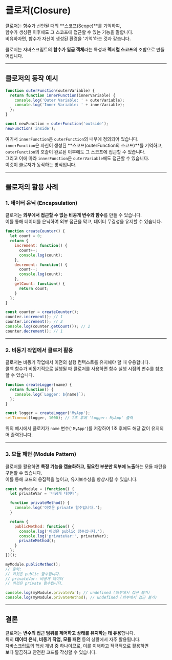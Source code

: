 # 클로저(Closure)

클로저는 함수가 선언될 때의 **스코프(Scope)**를 기억하여,  
함수가 생성된 이후에도 그 스코프에 접근할 수 있는 기능을 말합니다.  
비유하자면, 함수가 자신이 생성된 환경을 '기억'하는 것과 같습니다.  

클로저는 자바스크립트의 **함수가 일급 객체**라는 특성과 **렉시컬 스코프**의 조합으로 만들어집니다.

---

## 클로저의 동작 예시

```js
function outerFunction(outerVariable) {
  return function innerFunction(innerVariable) {
    console.log('Outer Variable: ' + outerVariable);
    console.log('Inner Variable: ' + innerVariable);
  };
}

const newFunction = outerFunction('outside');
newFunction('inside');
```

여기서 `innerFunction`은 `outerFunction`의 내부에 정의되어 있습니다.  
`innerFunction`은 자신이 생성된 **스코프(outerFunction의 스코프)**를 기억하고,  
`outerFunction`의 호출이 완료된 이후에도 그 스코프에 접근할 수 있습니다.  
그리고 이에 따라 `innerFunction`은 `outerVariable`에도 접근할 수 있습니다.  
이것이 클로저가 동작하는 방식입니다.

---

## 클로저의 활용 사례

### 1. 데이터 은닉 (Encapsulation)
클로저는 **외부에서 접근할 수 없는 비공개 변수와 함수**를 만들 수 있습니다.  
이를 통해 데이터를 은닉하여 외부 접근을 막고, 데이터 무결성을 유지할 수 있습니다.

```js
function createCounter() {
  let count = 0;
  return {
    increment: function() {
      count++;
      console.log(count);
    },
    decrement: function() {
      count--;
      console.log(count);
    },
    getCount: function() {
      return count;
    }
  };
}

const counter = createCounter();
counter.increment(); // 1
counter.increment(); // 2
console.log(counter.getCount()); // 2
counter.decrement(); // 1
```

---

### 2. 비동기 작업에서 클로저 활용
클로저는 비동기 작업에서 이전의 실행 컨텍스트를 유지해야 할 때 유용합니다.  
콜백 함수가 비동기적으로 실행될 때 클로저를 사용하면 함수 실행 시점의 변수를 참조할 수 있습니다.

```js
function createLogger(name) {
  return function() {
    console.log(`Logger: ${name}`);
  };
}

const logger = createLogger('MyApp');
setTimeout(logger, 1000); // 1초 후에 'Logger: MyApp' 출력
```

위의 예시에서 클로저가 `name` 변수(`'MyApp'`)를 저장하여 1초 후에도 해당 값이 유지되어 출력됩니다.

---

### 3. 모듈 패턴 (Module Pattern)
클로저를 활용하면 **특정 기능을 캡슐화하고, 필요한 부분만 외부에 노출**하는 모듈 패턴을 구현할 수 있습니다.  
이를 통해 코드의 응집력을 높이고, 유지보수성을 향상시킬 수 있습니다.

```js
const myModule = (function() {
  let privateVar = '비공개 데이터';

  function privateMethod() {
    console.log('이것은 private 함수입니다.');
  }

  return {
    publicMethod: function() {
      console.log('이것은 public 함수입니다.');
      console.log('privateVar:', privateVar);
      privateMethod();
    }
  };
})();

myModule.publicMethod();
// 출력:
// 이것은 public 함수입니다.
// privateVar: 비공개 데이터
// 이것은 private 함수입니다.

console.log(myModule.privateVar); // undefined (외부에서 접근 불가)
console.log(myModule.privateMethod); // undefined (외부에서 접근 불가)
```

---

## 결론

클로저는 **변수의 접근 범위를 제어하고 상태를 유지하는 데 유용**합니다.  
특히 **데이터 은닉, 비동기 작업, 모듈 패턴** 등의 상황에서 자주 활용됩니다.  
자바스크립트의 핵심 개념 중 하나이므로, 이를 이해하고 적극적으로 활용하면  
보다 깔끔하고 안전한 코드를 작성할 수 있습니다.
